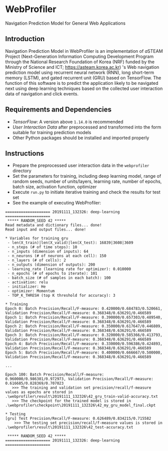 # WebProfiler
Navigation Prediction Model for General Web Applications

## Introduction

Navigation Prediction Model in WebProfiler is an implementation of *a*STEAM Project (Next-Generation Information Computing Development Program through the National Research Foundation of Korea (NRF) funded by the Ministry of Science and ICT; <https://asteam.korea.ac.kr>) 's Web navigation prediction model using recurrent neural network (RNN), long short-term memory (LSTM), and gated recurrent unit (GRU) based on TensorFlow. The function of this software is to predict the application likely to be navigated next using deep learning techniques based on the collected user interaction data of navigation and click events.

## Requirements and Dependencies

* *TensorFlow*: A version above `1.14.0` is recommended
* *User Interaction Data* after preprocessed and transformed into the form suitable for training prediction models
* Other Python packages should be installed and imported properly

## Instructions

* Prepare the preprocessed user interaction data in the `webprofiler` directory
* Set the parameters for training, including deep learning model, range of random seeds, number of units/layers, learning rate, number of epochs, batch size, activation function, optimizer
* Execute `run.py` to initiate iterative training and check the results for test set
* See the example of executing WebProfiler:
```
==================== 20191111_132326: deep-learning ====================
 ***** RANDOM_SEED 42 *****
Read metadata and dictionary files... done!
Read input and output files... done!

* Variables for training gru
 - len(X_train)|len(X_valid)|len(X_test): 16839|3608|3609
 - n_steps (# of time steps): 10
 - n_inputs (dimension of inputs): 64
 - n_neurons (# of neurons at each cell): 150
 - n_layers (# of cells): 2
 - n_outputs (dimension of outputs): 200
 - learning_rate (learning rate for optimizer): 0.010000
 - n_epochs (# of epochs to iterate): 101
 - batch_size (# of samples in each batch): 100
 - activation: relu
 - initializer: He
 - optimizer: Momentum
 - TOP_K_THRESH (top K threshold for accuracy): 3

* Training
Epoch 0: Batch Precision/Recall/F-measure: 0.420000/0.684783/0.520661, Validation Precision/Recall/F-measure: 0.368348/0.636291/0.466589
Epoch 1: Batch Precision/Recall/F-measure: 0.390000/0.657303/0.489540, Validation Precision/Recall/F-measure: 0.368348/0.636291/0.466589
Epoch 2: Batch Precision/Recall/F-measure: 0.350000/0.617647/0.446809, Validation Precision/Recall/F-measure: 0.368348/0.636291/0.466589
Epoch 3: Batch Precision/Recall/F-measure: 0.320000/0.585366/0.413793, Validation Precision/Recall/F-measure: 0.368348/0.636291/0.466589
Epoch 4: Batch Precision/Recall/F-measure: 0.330000/0.596386/0.424893, Validation Precision/Recall/F-measure: 0.368348/0.636291/0.466589
Epoch 5: Batch Precision/Recall/F-measure: 0.400000/0.666667/0.500000, Validation Precision/Recall/F-measure: 0.368348/0.636291/0.466589

...

Epoch 100: Batch Precision/Recall/F-measure: 0.960000/0.986301/0.972973, Validation Precision/Recall/F-measure: 0.616685/0.828369/0.707023
   >>> The training and validation set precision/recall/f-measure values as epochs are stored in .\webprofiler\result\20191111_132326\42_gru_train-valid-accuracy.txt
   >>> The checkpoint for the trained model is stored in .\webprofiler\checkpoint\20191111_132326\42_my_gru_model_final.ckpt

* Testing
[gru] Test Precision/Recall/F-measure: 0.626489/0.834215/0.715582
    >>> The testing set precision/recall/f-measure values is stored in .\webprofiler\result\20191111_132326\42_test-accuracy.txt

 ***** RANDOM_SEED 42 *****
==================== 20191111_132326: deep-learning ====================
```
